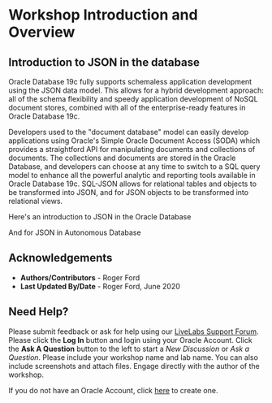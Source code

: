 # Workshop Introduction and Overview #

## Introduction to JSON in the database ##
Oracle Database 19c fully supports schemaless application development using the JSON data model. This allows for a hybrid development approach: all of the schema flexibility and speedy application development of NoSQL document stores, combined with all of the enterprise-ready features in Oracle Database 19c. 

Developers used to the "document database" model can easily develop applications using Oracle's Simple Oracle Document Access (SODA) which provides a straightford API for manipulating documents and collections of documents. The collections and documents are stored in the Oracle Database, and developers can choose at any time to switch to a SQL query model to enhance all the powerful analytic and reporting tools available in Oracle Database 19c. SQL-JSON allows for relational tables and objects to be transformed into JSON, and for JSON objects to be transformed into relational views.

Here's an introduction to JSON in the Oracle Database

[](youtube:TdkxmdSI38E)

And for JSON in Autonomous Database

[](youtube:Uo7fZjsCOI4)

## Acknowledgements

- **Authors/Contributors** - Roger Ford
- **Last Updated By/Date** - Roger Ford, June 2020

## Need Help?
Please submit feedback or ask for help using our [LiveLabs Support Forum](https://community.oracle.com/tech/developers/categories/database-19c). Please click the **Log In** button and login using your Oracle Account. Click the **Ask A Question** button to the left to start a *New Discussion* or *Ask a Question*.  Please include your workshop name and lab name.  You can also include screenshots and attach files.  Engage directly with the author of the workshop.

If you do not have an Oracle Account, click [here](https://profile.oracle.com/myprofile/account/create-account.jspx) to create one. 
